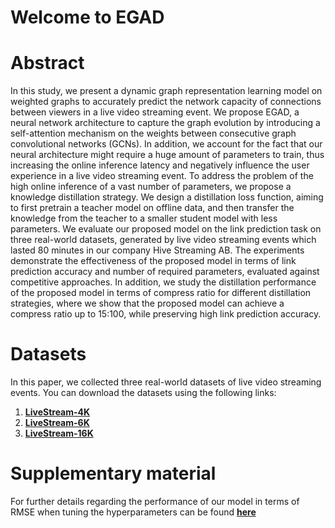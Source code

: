 # Welcome to EGAD

# Abstract
In this study, we present a dynamic graph representation learning model on weighted graphs to accurately predict the network capacity of connections between viewers in a live video streaming event. We propose EGAD, a neural network architecture to capture the graph evolution by introducing a self-attention mechanism on the weights between consecutive graph convolutional networks (GCNs). In addition, we account for the fact that our neural architecture might require a huge amount of parameters to train, thus increasing the online inference latency and negatively influence the user experience in a live video streaming event. To address the problem of the high online inference of a vast number of parameters, we propose a knowledge distillation strategy. We design a distillation loss function, aiming to first pretrain a teacher model on offline data, and then transfer the knowledge from the teacher to a smaller student model with less parameters. We evaluate our proposed model on the link prediction task on three real-world datasets, generated by live video streaming events which lasted 80 minutes in our company Hive Streaming AB. The experiments demonstrate the effectiveness of the proposed model in terms of link prediction accuracy and number of required parameters, evaluated against competitive approaches. In addition, we study the distillation performance of the proposed model in terms of compress ratio for different distillation strategies, where we show that the proposed model can achieve a compress ratio up to 15:100, while preserving high link prediction accuracy.


# Datasets
In this paper, we collected three real-world datasets of live video streaming events. You can download the datasets using the following links:

1. [**LiveStream-4K**](https://researchlab.blob.core.windows.net/publications/2020/CIKM/datasets/LiveStream-4K.zip)
2. [**LiveStream-6K**](https://researchlab.blob.core.windows.net/publications/2020/CIKM/datasets/LiveStream-6K.zip)
3. [**LiveStream-16K**](https://researchlab.blob.core.windows.net/publications/2020/CIKM/datasets/LiveStream-16K.zip)


# Supplementary material
For further details regarding the performance of our model in terms of RMSE when tuning the hyperparameters can be found [**here**](https://stefanosantaris.github.io/EGAD/supplementary)
